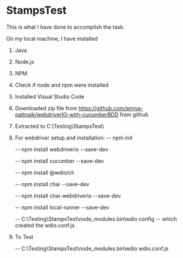 # StampsTest
This is what I have done to accomplish the task.

On my local machine, I have installed

1. Java
2. Node.js 
3. NPM 
4. Check if node and npm were installed
5. Installed Visual Studio Code
6. Downloaded zip file from https://github.com/amiya-pattnaik/webdriverIO-with-cucumberBDD from github
7. Extracted to C:\Testing\StampsTest\
8. For webdriver setup and installation:
	-- npm init
	
	-- npm install webdriverio --save-dev
	
	-- npm install cucumber --save-dev
	
	-- npm install @wdio/cli
	
	-- npm install chai --save-dev
	
	-- npm install chai-webdriverio --save-dev
	
	-- npm install local-runner --save-dev
	
	-- C:\Testing\StampsTest\node_modules\.bin\wdio config -- which created the wdio.conf.js
	
9. To Test

	-- C:\Testing\StampsTest\node_modules\.bin\wdio wdio.conf.js

